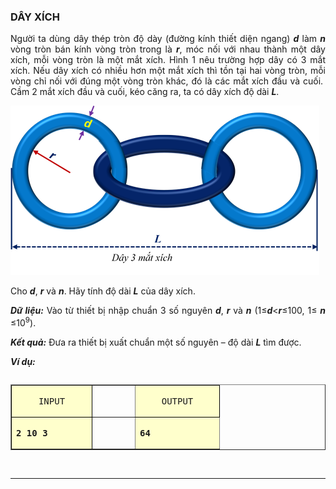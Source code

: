 <div class="problem_description" id="problem_description">
			<h3><span style="color:#0070c0"><a name="_Toc446261323">DÂY XÍCH</a></span></h3>

<p style="text-align:justify">Người ta dùng dây thép tròn độ dày (đường kính thiết diện ngang) <strong><em>d</em></strong> làm <strong><em>n</em></strong> vòng tròn bán kính vòng tròn trong là <strong><em>r</em></strong>, móc nối với nhau thành một dây xích, mỗi vòng tròn là một mắt xích. Hình 1 nêu trường hợp dây có 3 mắt xích. Nếu dây xích có nhiều hơn một mắt xích thì tồn tại hai vòng tròn, mỗi vòng chỉ nối với đúng một vòng tròn khác, đó là các mắt xích đầu và cuối.&nbsp; Cầm 2 mắt xích đầu và cuối, kéo căng ra, ta có dây xích độ dài <strong><em>L</em></strong>.</p>

<p style="text-align:justify"><img src="download.png" alt="Alt text"></p>

<p style="text-align:justify">Cho <strong><em>d</em></strong>, <strong><em>r</em></strong> và <strong><em>n</em></strong>. Hãy tính độ dài <strong><em>L</em></strong> của dây xích.</p>

<p style="text-align:justify"><strong><em>Dữ liệu:</em></strong> Vào từ thiết bị nhập chuẩn 3 số nguyên <strong><em>d</em></strong>, <strong><em>r</em></strong> và <strong><em>n</em></strong> (1≤<strong><em>d</em></strong>&lt;<strong><em>r</em></strong>≤100, 1≤ <strong><em>n</em></strong> ≤10<sup>9</sup>).</p>

<p style="text-align:justify"><strong><em>Kết quả:</em></strong> Đưa ra thiết bị xuất chuẩn một số nguyên – độ dài <strong><em>L</em></strong> tìm được.</p>

<p style="text-align:justify"><strong><em>Ví dụ:</em></strong></p>

<table align="left" border="1" cellspacing="1">
	<tbody>
		<tr>
			<td style="background-color:#ffffcc; border-color:black; width:85.5pt">
			<p style="text-align:center"><tt>INPUT</tt></p>
			</td>
			<td style="width:40.5pt">
			<p style="text-align:center">&nbsp;</p>
			</td>
			<td style="background-color:#ffffcc; border-color:black; width:90.0pt">
			<p style="text-align:center"><tt>OUTPUT</tt></p>
			</td>
		</tr>
		<tr>
			<td style="background-color:#ffffcc; border-color:black; height:11.95pt; width:85.5pt">
			<p><tt><strong>2 10 3</strong></tt></p>
			</td>
			<td style="height:11.95pt; vertical-align:bottom; width:40.5pt">
			<p style="text-align:center">&nbsp;</p>
			</td>
			<td style="background-color:#ffffcc; height:11.95pt; width:90.0pt">
			<p><tt><strong>64</strong></tt></p>
			</td>
		</tr>
	</tbody>
</table>

<p style="text-align:justify">&nbsp;</p>

<hr>
<p>&nbsp;</p>
		</div>